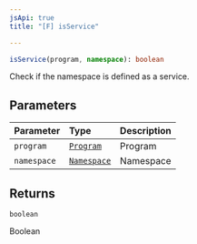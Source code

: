 ```yaml
---
jsApi: true
title: "[F] isService"

---
```

```ts
isService(program, namespace): boolean
```

Check if the namespace is defined as a service.

## Parameters

| Parameter | Type | Description |
| :------ | :------ | :------ |
| `program` | [`Program`](../interfaces/Program.md) | Program |
| `namespace` | [`Namespace`](../interfaces/Namespace.md) | Namespace |

## Returns

`boolean`

Boolean
